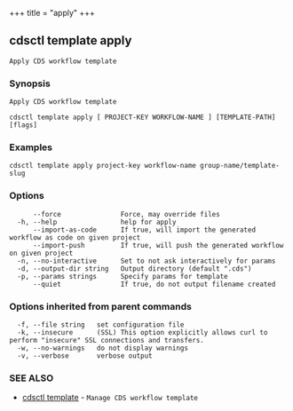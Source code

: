+++
title = "apply"
+++
## cdsctl template apply

`Apply CDS workflow template`

### Synopsis

`Apply CDS workflow template`

```
cdsctl template apply [ PROJECT-KEY WORKFLOW-NAME ] [TEMPLATE-PATH] [flags]
```

### Examples

```
cdsctl template apply project-key workflow-name group-name/template-slug
```

### Options

```
      --force               Force, may override files
  -h, --help                help for apply
      --import-as-code      If true, will import the generated workflow as code on given project
      --import-push         If true, will push the generated workflow on given project
  -n, --no-interactive      Set to not ask interactively for params
  -d, --output-dir string   Output directory (default ".cds")
  -p, --params strings      Specify params for template
      --quiet               If true, do not output filename created
```

### Options inherited from parent commands

```
  -f, --file string   set configuration file
  -k, --insecure      (SSL) This option explicitly allows curl to perform "insecure" SSL connections and transfers.
  -w, --no-warnings   do not display warnings
  -v, --verbose       verbose output
```

### SEE ALSO

* [cdsctl template](/cli/cdsctl/template/)	 - `Manage CDS workflow template`

